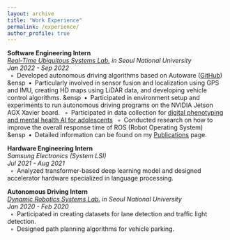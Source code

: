 ```yaml
---
layout: archive
title: "Work Experience"
permalink: /experience/
author_profile: true
---
```

**Software Engineering Intern**  
*[Real-Time Ubiquitous Systems Lab.](https://rubis.snu.ac.kr/) in Seoul National University*  
*Jan 2022 - Sep 2022*  
&ensp;◦&ensp;Developed autonomous driving algorithms based on Autoware ([GitHub](https://github.com/rubis-lab/Autoware_On_Embedded))
&ensp&ensp;•&ensp;Particularly involved in sensor fusion and localization using GPS and IMU, creating HD maps using LiDAR data, and developing vehicle control algorithms.
&ensp&ensp;•&ensp;Participated in environment setup and experiments to run autonomous driving programs on the NVIDIA Jetson AGX Xavier board.
&ensp;◦&ensp;Participated in data collection for [digital phenotyping and mental health AI for adolescents](https://rubis.snu.ac.kr/index.php/sample-page/research/)
&ensp;◦&ensp;Conducted research on how to improve the overall response time of ROS (Robot Operating System)  
&ensp&ensp;•&ensp;Detailed information can be found on my [Publications](https://sunho001215.github.io/publications/) page.

**Hardware Engineering Intern**  
*Samsung Electronics (System LSI)*  
*Jul 2021 - Aug 2021*  
&ensp;◦&ensp;Analyzed transformer-based deep learning model and designed accelerator hardware specialized in language processing.  

**Autonomous Driving Intern**  
*[Dynamic Robotics Systems Lab.](http://dyros.snu.ac.kr/) in Seoul National University*  
*Jan 2020 - Feb 2020*  
&ensp;◦&ensp;Participated in creating datasets for lane detection and traffic light detection.  
&ensp;◦&ensp;Designed path planning algorithms for vehicle parking.  

